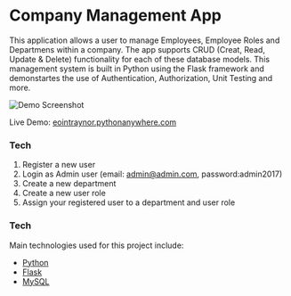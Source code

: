 # Company Management App

This application allows a user to manage Employees, Employee Roles and Departmens within a company. The app supports CRUD (Creat, Read, Update & Delete) functionality for each of these database models.
This management system is built in Python using the Flask framework and demonstartes the use of Authentication, Authorization, Unit Testing and more.

![Demo Screenshot](screenshot.png?raw=true "Demo Screenshot")


Live Demo: [eointraynor.pythonanywhere.com](http://eointraynor.pythonanywhere.com/)

### Tech

1. Register a new user
2. Login as Admin user (email: admin@admin.com, password:admin2017)
3. Create a new department
4. Create a new user role
5. Assign your registered user to a department and user role

### Tech

Main technologies used for this project include:

* [Python](https://www.python.org/)
* [Flask](http://flask.pocoo.org/)
* [MySQL](https://www.mysql.com/)